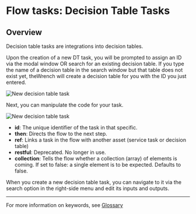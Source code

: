 # Flow tasks: Decision Table Tasks

## Overview

Decision table tasks are integrations into decision tables.  

Upon the creation of a new DT task, you will be prompted to assign an ID via the modal window OR search for an existing decision table.  If you type the name of a decision table in the search window but that table does not exist yet, theWrench will create a decision table for you with the ID you just entered.  

![New decision table task](flowTasks/new-dt-task.png)

Next, you can manipulate the code for your task.

![New decision table task](flowTasks/new-dt-task2.png)

* **id**: The unique identifier of the task in that specific.
* **then**: Directs the flow to the next step.  
* **ref**: Links a task in the flow with another asset (service task or decision table)
* **restful**: Deprecated. No longer in use.
* **collection**: Tells the flow whether a collection (array) of elements is coming. If set to false: a single element is to be expected. Defaults to false. 

When you create a new decision table task, you can navigate to it via the search option in the right-side menu and edit its inputs and outputs.

---

For more information on keywords, see [Glossary](#006_additional_support/001_glossary)
